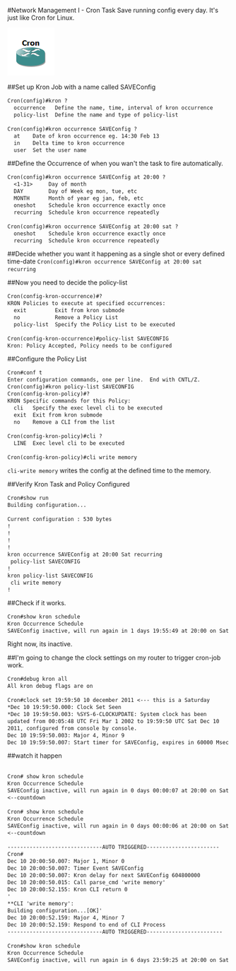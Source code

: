 #Network Management I - Cron Task
Save running config every day. It's just like Cron for Linux. 


![topo](https://github.com/shreyasgune/network-simulations/blob/master/Kron/kron-job/screenshot.png)

##Set up Kron Job with a name called SAVEConfig
```
Cron(config)#kron ?
  occurrence   Define the name, time, interval of kron occurrence
  policy-list  Define the name and type of policy-list

Cron(config)#kron occurrence SAVEConfig ?
  at    Date of kron occurrence eg. 14:30 Feb 13
  in    Delta time to kron occurrence
  user  Set the user name
```

##Define the Occurrence of when you wan't the task to fire automatically.
```
Cron(config)#kron occurrence SAVEConfig at 20:00 ?
  <1-31>     Day of month
  DAY        Day of Week eg mon, tue, etc
  MONTH      Month of year eg jan, feb, etc
  oneshot    Schedule kron occurrence exactly once
  recurring  Schedule kron occurrence repeatedly

Cron(config)#kron occurrence SAVEConfig at 20:00 sat ?
  oneshot    Schedule kron occurrence exactly once
  recurring  Schedule kron occurrence repeatedly
```

##Decide whether you want it happening as a single shot or every defined time-date
`Cron(config)#kron occurrence SAVEConfig at 20:00 sat recurring`

##Now you need to decide the policy-list
```
Cron(config-kron-occurrence)#?
KRON Policies to execute at specified occurrences:
  exit         Exit from kron submode
  no           Remove a Policy List
  policy-list  Specify the Policy List to be executed

Cron(config-kron-occurrence)#policy-list SAVECONFIG
Kron: Policy Accepted, Policy needs to be configured
```

##Configure the Policy List 
```
Cron#conf t
Enter configuration commands, one per line.  End with CNTL/Z.
Cron(config)#kron policy-list SAVECONFIG
Cron(config-kron-policy)#?
KRON Specific commands for this Policy:
  cli   Specify the exec level cli to be executed
  exit  Exit from kron submode
  no    Remove a CLI from the list

Cron(config-kron-policy)#cli ?
  LINE  Exec level cli to be executed

Cron(config-kron-policy)#cli write memory
```
`cli-write memory` writes the config at the defined time to the memory. 

##Verify Kron Task and Policy Configured
```
Cron#show run
Building configuration...

Current configuration : 530 bytes
!
!
!
!
kron occurrence SAVEConfig at 20:00 Sat recurring
 policy-list SAVECONFIG
!
kron policy-list SAVECONFIG
 cli write memory
!
```

##Check if it works.
```
Cron#show kron schedule
Kron Occurrence Schedule
SAVEConfig inactive, will run again in 1 days 19:55:49 at 20:00 on Sat
```
Right now, its inactive.

##I'm going to change the clock settings on my router to trigger cron-job work. 
```
Cron#debug kron all
All kron debug flags are on

Cron#clock set 19:59:50 10 december 2011 <--- this is a Saturday
*Dec 10 19:59:50.000: Clock Set Seen
*Dec 10 19:59:50.003: %SYS-6-CLOCKUPDATE: System clock has been updated from 00:05:48 UTC Fri Mar 1 2002 to 19:59:50 UTC Sat Dec 10 2011, configured from console by console.
Dec 10 19:59:50.003: Major 4, Minor 9
Dec 10 19:59:50.007: Start timer for SAVEConfig, expires in 60000 Msec
```

##watch it happen 
```

Cron# show kron schedule
Kron Occurrence Schedule
SAVEConfig inactive, will run again in 0 days 00:00:07 at 20:00 on Sat <--countdown

Cron# show kron schedule
Kron Occurrence Schedule
SAVEConfig inactive, will run again in 0 days 00:00:06 at 20:00 on Sat <--countdown 

------------------------------AUTO TRIGGERED-----------------------
Cron#
Dec 10 20:00:50.007: Major 1, Minor 0
Dec 10 20:00:50.007: Timer Event SAVEConfig
Dec 10 20:00:50.007: Kron delay for next SAVEConfig 604800000
Dec 10 20:00:50.015: Call parse_cmd 'write memory'
Dec 10 20:00:52.155: Kron CLI return 0
'
**CLI 'write memory':
Building configuration...[OK]'
Dec 10 20:00:52.159: Major 4, Minor 7
Dec 10 20:00:52.159: Respond to end of CLI Process
------------------------------AUTO TRIGGERED------------------------

Cron#show kron schedule
Kron Occurrence Schedule
SAVEConfig inactive, will run again in 6 days 23:59:25 at 20:00 on Sat
```


  


